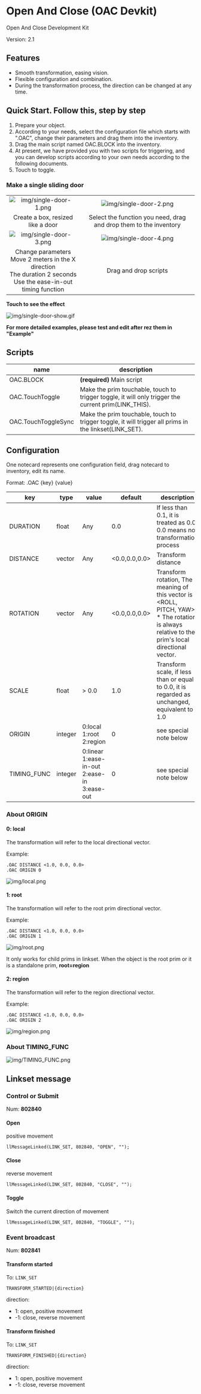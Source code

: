# Open And Close (OAC Devkit)

Open And Close Development Kit

Version: 2.1

## Features

- Smooth transformation, easing vision.
- Flexible configuration and combination.
- During the transformation process, the direction can be changed at any time.

## Quick Start. Follow this, step by step

1. Prepare your object.
2. According to your needs, select the configuration file which starts with ".OAC", change their parameters and drag them into the inventory.
3. Drag the main script named OAC.BLOCK into the inventory.
4. At present, we have provided you with two scripts for triggering, and you can develop scripts according to your own needs according to the following documents.
5. Touch to toggle.

### Make a single sliding door

|||
|:-:|:-:|
| ![img/single-door-1.png](img/single-door-1.png) | ![img/single-door-2.png](img/single-door-2.png) |
| Create a box, resized like a door | Select the function you need, drag and drop them to the inventory |
| ![img/single-door-3.png](img/single-door-3.png) | ![img/single-door-4.png](img/single-door-4.png) |
| Change parameters<br/>Move 2 meters in the X direction<br/>The duration 2 seconds<br/>Use the ease-in-out timing function | Drag and drop scripts |

**Touch to see the effect**

![img/single-door-show.gif](img/single-door-show.gif)

**For more detailed examples, please test and edit after rez them in "Example"**
## Scripts

| name | description |
|---|---|
| OAC.BLOCK | **(required)** Main script |
| OAC.TouchToggle | Make the prim touchable, touch to trigger toggle, it will only trigger the current prim(LINK_THIS). |
| OAC.TouchToggleSync | Make the prim touchable, touch to trigger toggle, it will trigger all prims in the linkset(LINK_SET). |

## Configuration

One notecard represents one configuration field, drag notecard to inventory, edit its name.

Format: .OAC {key} {value}

| key | type | value | default | description | version |
|---|---|---|---|---|---|
| DURATION | float | Any | 0.0 | If less than 0.1, it is treated as 0.0,<br/>0.0 means no transformation process | 1.7 |
| DISTANCE | vector | Any | <0.0,0.0,0.0> | Transform distance | 1.7 |
| ROTATION | vector | Any | <0.0,0.0,0.0> | Transform rotation, The meaning of this vector is <ROLL, PITCH, YAW>. <br/>* The rotation is always relative to the prim's local directional vector. | 1.8 |
| SCALE | float | > 0.0 | 1.0 | Transform scale, if less than or equal to 0.0, it is regarded as unchanged, equivalent to 1.0 | 2.1 |
| ORIGIN | integer | 0:local<br/>1:root<br/>2:region | 0 | see special note below | 2.0 |
| TIMING_FUNC | integer | 0:linear<br/>1:ease-in-out<br/>2:ease-in<br/>3:ease-out | 0 | see special note below | 2.0 |

### About ORIGIN

#### 0: local

The transformation will refer to the local directional vector.

Example:

```
.OAC DISTANCE <1.0, 0.0, 0.0>
.OAC ORIGIN 0
```

![img/local.png](img/local.png)

#### 1: root

The transformation will refer to the root prim directional vector.

Example:

```
.OAC DISTANCE <1.0, 0.0, 0.0>
.OAC ORIGIN 1
```

![img/root.png](img/root.png)

It only works for child prims in linkset. When the object is the root prim or it is a standalone prim, **root=region**

#### 2: region

The transformation will refer to the region directional vector.

Example:

```
.OAC DISTANCE <1.0, 0.0, 0.0>
.OAC ORIGIN 2
```

![img/region.png](img/region.png)

### About TIMING_FUNC

![img/TIMING_FUNC.png](img/TIMING_FUNC.png)

## Linkset message

### Control or Submit

Num: **802840**

#### Open

positive movement

```lsl
llMessageLinked(LINK_SET, 802840, "OPEN", "");
```

#### Close

reverse movement

```lsl
llMessageLinked(LINK_SET, 802840, "CLOSE", "");
```

#### Toggle

Switch the current direction of movement

```lsl
llMessageLinked(LINK_SET, 802840, "TOGGLE", "");
```

### Event broadcast

Num: **802841**

#### Transform started

To: `LINK_SET`

```lsl
TRANSFORM_STARTED|{direction}
```

direction:

- 1: open, positive movement
- -1: close, reverse movement

#### Transform finished

To: `LINK_SET`

```lsl
TRANSFORM_FINISHED|{direction}
```

direction:

- 1: open, positive movement
- -1: close, reverse movement
